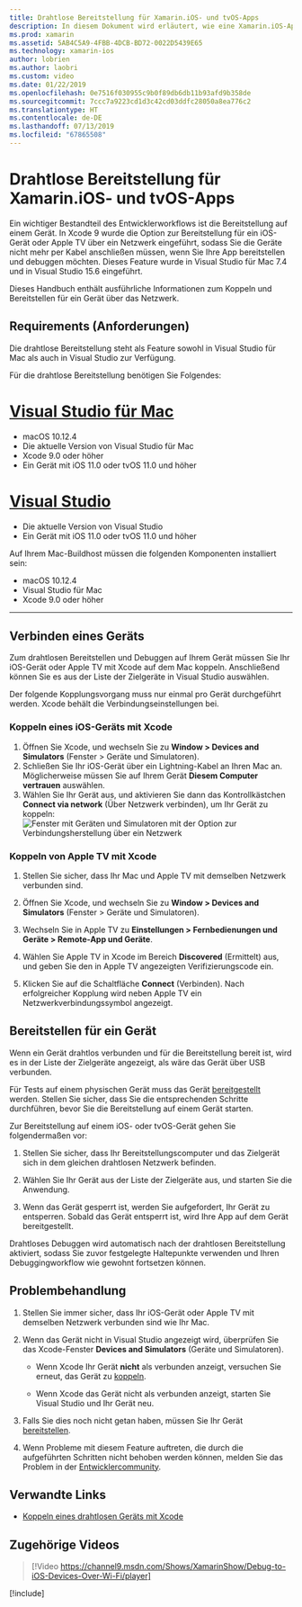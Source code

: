```yaml
---
title: Drahtlose Bereitstellung für Xamarin.iOS- und tvOS-Apps
description: In diesem Dokument wird erläutert, wie eine Xamarin.iOS-App drahtlos über Visual Studio für Mac oder Visual Studio 2019 auf einem iOS-Gerät bereitgestellt werden kann.
ms.prod: xamarin
ms.assetid: 5AB4C5A9-4FBB-4DCB-BD72-0022D5439E65
ms.technology: xamarin-ios
author: lobrien
ms.author: laobri
ms.custom: video
ms.date: 01/22/2019
ms.openlocfilehash: 0e7516f030955c9b0f89db6db11b93afd9b358de
ms.sourcegitcommit: 7ccc7a9223cd1d3c42cd03ddfc28050a8ea776c2
ms.translationtype: HT
ms.contentlocale: de-DE
ms.lasthandoff: 07/13/2019
ms.locfileid: "67865508"
---
```

# <a name="wireless-deployment-for-xamarinios-and-tvos-apps"></a>Drahtlose Bereitstellung für Xamarin.iOS- und tvOS-Apps

Ein wichtiger Bestandteil des Entwicklerworkflows ist die Bereitstellung auf einem Gerät. In Xcode 9 wurde die Option zur Bereitstellung für ein iOS-Gerät oder Apple TV über ein Netzwerk eingeführt, sodass Sie die Geräte nicht mehr per Kabel anschließen müssen, wenn Sie Ihre App bereitstellen und debuggen möchten. Dieses Feature wurde in Visual Studio für Mac 7.4 und in Visual Studio 15.6 eingeführt.

Dieses Handbuch enthält ausführliche Informationen zum Koppeln und Bereitstellen für ein Gerät über das Netzwerk.

## <a name="requirements"></a>Requirements (Anforderungen)

Die drahtlose Bereitstellung steht als Feature sowohl in Visual Studio für Mac als auch in Visual Studio zur Verfügung.

Für die drahtlose Bereitstellung benötigen Sie Folgendes:

# <a name="visual-studio-for-mactabmacos"></a>[Visual Studio für Mac](#tab/macos)

- macOS 10.12.4
- Die aktuelle Version von Visual Studio für Mac
- Xcode 9.0 oder höher
- Ein Gerät mit iOS 11.0 oder tvOS 11.0 und höher

# <a name="visual-studiotabwindows"></a>[Visual Studio](#tab/windows)

- Die aktuelle Version von Visual Studio
- Ein Gerät mit iOS 11.0 oder tvOS 11.0 und höher

Auf Ihrem Mac-Buildhost müssen die folgenden Komponenten installiert sein:

- macOS 10.12.4
- Visual Studio für Mac
- Xcode 9.0 oder höher

-----

## <a name="connecting-a-device"></a>Verbinden eines Geräts

Zum drahtlosen Bereitstellen und Debuggen auf Ihrem Gerät müssen Sie Ihr iOS-Gerät oder Apple TV mit Xcode auf dem Mac koppeln. Anschließend können Sie es aus der Liste der Zielgeräte in Visual Studio auswählen. 

Der folgende Kopplungsvorgang muss nur einmal pro Gerät durchgeführt werden. Xcode behält die Verbindungseinstellungen bei.

<a name="pair" />

### <a name="pairing-an-ios-device-with-xcode"></a>Koppeln eines iOS-Geräts mit Xcode

1. Öffnen Sie Xcode, und wechseln Sie zu **Window > Devices and Simulators** (Fenster > Geräte und Simulatoren).
2. Schließen Sie Ihr iOS-Gerät über ein Lightning-Kabel an Ihren Mac an. Möglicherweise müssen Sie auf Ihrem Gerät **Diesem Computer vertrauen** auswählen.
3. Wählen Sie Ihr Gerät aus, und aktivieren Sie dann das Kontrollkästchen **Connect via network** (Über Netzwerk verbinden), um Ihr Gerät zu koppeln:  ![Fenster mit Geräten und Simulatoren mit der Option zur Verbindungsherstellung über ein Netzwerk](wireless-deployment-images/image2.png)

### <a name="pairing-an-apple-tv-with-xcode"></a>Koppeln von Apple TV mit Xcode

1. Stellen Sie sicher, dass Ihr Mac und Apple TV mit demselben Netzwerk verbunden sind.

2. Öffnen Sie Xcode, und wechseln Sie zu **Window > Devices and Simulators** (Fenster > Geräte und Simulatoren).

3. Wechseln Sie in Apple TV zu **Einstellungen > Fernbedienungen und Geräte > Remote-App und Geräte**.

4. Wählen Sie Apple TV in Xcode im Bereich **Discovered** (Ermittelt) aus, und geben Sie den in Apple TV angezeigten Verifizierungscode ein.

5. Klicken Sie auf die Schaltfläche **Connect** (Verbinden). Nach erfolgreicher Kopplung wird neben Apple TV ein Netzwerkverbindungssymbol angezeigt.

## <a name="deploy-to-a-device"></a>Bereitstellen für ein Gerät

Wenn ein Gerät drahtlos verbunden und für die Bereitstellung bereit ist, wird es in der Liste der Zielgeräte angezeigt, als wäre das Gerät über USB verbunden.

Für Tests auf einem physischen Gerät muss das Gerät [bereitgestellt](~/ios/get-started/installation/device-provisioning/index.md) werden. Stellen Sie sicher, dass Sie die entsprechenden Schritte durchführen, bevor Sie die Bereitstellung auf einem Gerät starten. 

Zur Bereitstellung auf einem iOS- oder tvOS-Gerät gehen Sie folgendermaßen vor:

1. Stellen Sie sicher, dass Ihr Bereitstellungscomputer und das Zielgerät sich in dem gleichen drahtlosen Netzwerk befinden. 

2. Wählen Sie Ihr Gerät aus der Liste der Zielgeräte aus, und starten Sie die Anwendung.

3. Wenn das Gerät gesperrt ist, werden Sie aufgefordert, Ihr Gerät zu entsperren. Sobald das Gerät entsperrt ist, wird Ihre App auf dem Gerät bereitgestellt.

Drahtloses Debuggen wird automatisch nach der drahtlosen Bereitstellung aktiviert, sodass Sie zuvor festgelegte Haltepunkte verwenden und Ihren Debuggingworkflow wie gewohnt fortsetzen können.

## <a name="troubleshooting"></a>Problembehandlung

1. Stellen Sie immer sicher, dass Ihr iOS-Gerät oder Apple TV mit demselben Netzwerk verbunden sind wie Ihr Mac.

2. Wenn das Gerät nicht in Visual Studio angezeigt wird, überprüfen Sie das Xcode-Fenster **Devices and Simulators** (Geräte und Simulatoren). 

    * Wenn Xcode Ihr Gerät **nicht** als verbunden anzeigt, versuchen Sie erneut, das Gerät zu [koppeln](#pair).

    * Wenn Xcode das Gerät nicht als verbunden anzeigt, starten Sie Visual Studio und Ihr Gerät neu.

3. Falls Sie dies noch nicht getan haben, müssen Sie Ihr Gerät [bereitstellen](~/ios/get-started/installation/device-provisioning/index.md).

4. Wenn Probleme mit diesem Feature auftreten, die durch die aufgeführten Schritten nicht behoben werden können, melden Sie das Problem in der [Entwicklercommunity](https://developercommunity.visualstudio.com/spaces/41/index.html).

## <a name="related-links"></a>Verwandte Links

- [Koppeln eines drahtlosen Geräts mit Xcode](https://help.apple.com/xcode/mac/9.0/index.html?localePath=en.lproj#/devbc48d1bad)

## <a name="related-video"></a>Zugehörige Videos

> [!Video https://channel9.msdn.com/Shows/XamarinShow/Debug-to-iOS-Devices-Over-Wi-Fi/player]

[!include[](~/essentials/includes/xamarin-show-essentials.md)]
